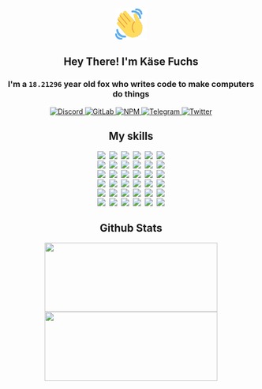 <div><p align=center><img src=./resources/images/wave.gif width=64px height=64px></p><h2 align=center>Hey There! I'm Käse Fuchs</h2><h3 align=center>I'm a <code>18.21296</code> year old fox who writes code to make computers do things</h3><p align=center><a href=https://discord.com/users/507526681125322772><img alt=Discord src="https://img.shields.io/badge/Discord-5865F2?logo=discord&logoColor=white&style=flat-square#d76344311b6740bfce10f4297c3008b4"> </a><a href=https://gitlab.com/kasefuchs><img alt=GitLab src="https://img.shields.io/badge/GitLab-330F63?logo=gitlab&logoColor=white&style=flat-square#d76344311b6740bfce10f4297c3008b4"> </a><a href=https://npmjs.com/~kasefuchs><img alt=NPM src="https://img.shields.io/badge/NPM-CB3837?logo=npm&logoColor=white&style=flat-square#d76344311b6740bfce10f4297c3008b4"> </a><a href=https://t.me/kasefuchs><img alt=Telegram src="https://img.shields.io/badge/Telegram-2CA5E0?logo=telegram&logoColor=white&style=flat-square#d76344311b6740bfce10f4297c3008b4"> </a><a href=https://twitter.com/kasefuchs><img alt=Twitter src="https://img.shields.io/badge/Twitter-1DA1F2?logo=twitter&logoColor=white&style=flat-square#d76344311b6740bfce10f4297c3008b4"></a></p><h2 align=center>My skills</h2><p align=center><a href=https://aws.amazon.com/ ><picture><source srcset="https://skillicons.dev/icons?i=aws&theme=dark#d76344311b6740bfce10f4297c3008b4" media="(prefers-color-scheme: dark)"><source srcset="https://skillicons.dev/icons?i=aws&theme=light#d76344311b6740bfce10f4297c3008b4" media="(prefers-color-scheme: light), (prefers-color-scheme: no-preference)"><img src="https://skillicons.dev/icons?i=aws&theme=light#d76344311b6740bfce10f4297c3008b4"></picture></a>&nbsp;&nbsp;<a href=https://en.wikipedia.org/wiki/Bash_(Unix_shell)><picture><source srcset="https://skillicons.dev/icons?i=bash&theme=dark#d76344311b6740bfce10f4297c3008b4" media="(prefers-color-scheme: dark)"><source srcset="https://skillicons.dev/icons?i=bash&theme=light#d76344311b6740bfce10f4297c3008b4" media="(prefers-color-scheme: light), (prefers-color-scheme: no-preference)"><img src="https://skillicons.dev/icons?i=bash&theme=light#d76344311b6740bfce10f4297c3008b4"></picture></a>&nbsp;&nbsp;<a href=https://discord.com/developers/docs><picture><source srcset="https://skillicons.dev/icons?i=bots&theme=dark#d76344311b6740bfce10f4297c3008b4" media="(prefers-color-scheme: dark)"><source srcset="https://skillicons.dev/icons?i=bots&theme=light#d76344311b6740bfce10f4297c3008b4" media="(prefers-color-scheme: light), (prefers-color-scheme: no-preference)"><img src="https://skillicons.dev/icons?i=bots&theme=light#d76344311b6740bfce10f4297c3008b4"></picture></a>&nbsp;&nbsp;<a href=https://www.cloudflare.com/ ><picture><source srcset="https://skillicons.dev/icons?i=cloudflare&theme=dark#d76344311b6740bfce10f4297c3008b4" media="(prefers-color-scheme: dark)"><source srcset="https://skillicons.dev/icons?i=cloudflare&theme=light#d76344311b6740bfce10f4297c3008b4" media="(prefers-color-scheme: light), (prefers-color-scheme: no-preference)"><img src="https://skillicons.dev/icons?i=cloudflare&theme=light#d76344311b6740bfce10f4297c3008b4"></picture></a>&nbsp;&nbsp;<a href=https://en.wikipedia.org/wiki/CSS><picture><source srcset="https://skillicons.dev/icons?i=css&theme=dark#d76344311b6740bfce10f4297c3008b4" media="(prefers-color-scheme: dark)"><source srcset="https://skillicons.dev/icons?i=css&theme=light#d76344311b6740bfce10f4297c3008b4" media="(prefers-color-scheme: light), (prefers-color-scheme: no-preference)"><img src="https://skillicons.dev/icons?i=css&theme=light#d76344311b6740bfce10f4297c3008b4"></picture></a>&nbsp;&nbsp;<a href=https://www.docker.com/ ><picture><source srcset="https://skillicons.dev/icons?i=docker&theme=dark#d76344311b6740bfce10f4297c3008b4" media="(prefers-color-scheme: dark)"><source srcset="https://skillicons.dev/icons?i=docker&theme=light#d76344311b6740bfce10f4297c3008b4" media="(prefers-color-scheme: light), (prefers-color-scheme: no-preference)"><img src="https://skillicons.dev/icons?i=docker&theme=light#d76344311b6740bfce10f4297c3008b4"></picture></a><br><a href=https://www.electronjs.org/ ><picture><source srcset="https://skillicons.dev/icons?i=electron&theme=dark#d76344311b6740bfce10f4297c3008b4" media="(prefers-color-scheme: dark)"><source srcset="https://skillicons.dev/icons?i=electron&theme=light#d76344311b6740bfce10f4297c3008b4" media="(prefers-color-scheme: light), (prefers-color-scheme: no-preference)"><img src="https://skillicons.dev/icons?i=electron&theme=light#d76344311b6740bfce10f4297c3008b4"></picture></a>&nbsp;&nbsp;<a href=https://expressjs.com/ ><picture><source srcset="https://skillicons.dev/icons?i=express&theme=dark#d76344311b6740bfce10f4297c3008b4" media="(prefers-color-scheme: dark)"><source srcset="https://skillicons.dev/icons?i=express&theme=light#d76344311b6740bfce10f4297c3008b4" media="(prefers-color-scheme: light), (prefers-color-scheme: no-preference)"><img src="https://skillicons.dev/icons?i=express&theme=light#d76344311b6740bfce10f4297c3008b4"></picture></a>&nbsp;&nbsp;<a href=https://www.figma.com/ ><picture><source srcset="https://skillicons.dev/icons?i=figma&theme=dark#d76344311b6740bfce10f4297c3008b4" media="(prefers-color-scheme: dark)"><source srcset="https://skillicons.dev/icons?i=figma&theme=light#d76344311b6740bfce10f4297c3008b4" media="(prefers-color-scheme: light), (prefers-color-scheme: no-preference)"><img src="https://skillicons.dev/icons?i=figma&theme=light#d76344311b6740bfce10f4297c3008b4"></picture></a>&nbsp;&nbsp;<a href=https://firebase.google.com/ ><picture><source srcset="https://skillicons.dev/icons?i=firebase&theme=dark#d76344311b6740bfce10f4297c3008b4" media="(prefers-color-scheme: dark)"><source srcset="https://skillicons.dev/icons?i=firebase&theme=light#d76344311b6740bfce10f4297c3008b4" media="(prefers-color-scheme: light), (prefers-color-scheme: no-preference)"><img src="https://skillicons.dev/icons?i=firebase&theme=light#d76344311b6740bfce10f4297c3008b4"></picture></a>&nbsp;&nbsp;<a href=https://flask.palletsprojects.com/ ><picture><source srcset="https://skillicons.dev/icons?i=flask&theme=dark#d76344311b6740bfce10f4297c3008b4" media="(prefers-color-scheme: dark)"><source srcset="https://skillicons.dev/icons?i=flask&theme=light#d76344311b6740bfce10f4297c3008b4" media="(prefers-color-scheme: light), (prefers-color-scheme: no-preference)"><img src="https://skillicons.dev/icons?i=flask&theme=light#d76344311b6740bfce10f4297c3008b4"></picture></a>&nbsp;&nbsp;<a href=https://cloud.google.com/ ><picture><source srcset="https://skillicons.dev/icons?i=gcp&theme=dark#d76344311b6740bfce10f4297c3008b4" media="(prefers-color-scheme: dark)"><source srcset="https://skillicons.dev/icons?i=gcp&theme=light#d76344311b6740bfce10f4297c3008b4" media="(prefers-color-scheme: light), (prefers-color-scheme: no-preference)"><img src="https://skillicons.dev/icons?i=gcp&theme=light#d76344311b6740bfce10f4297c3008b4"></picture></a><br><a href=https://git-scm.com/ ><picture><source srcset="https://skillicons.dev/icons?i=git&theme=dark#d76344311b6740bfce10f4297c3008b4" media="(prefers-color-scheme: dark)"><source srcset="https://skillicons.dev/icons?i=git&theme=light#d76344311b6740bfce10f4297c3008b4" media="(prefers-color-scheme: light), (prefers-color-scheme: no-preference)"><img src="https://skillicons.dev/icons?i=git&theme=light#d76344311b6740bfce10f4297c3008b4"></picture></a>&nbsp;&nbsp;<a href=https://github.com/ ><picture><source srcset="https://skillicons.dev/icons?i=github&theme=dark#d76344311b6740bfce10f4297c3008b4" media="(prefers-color-scheme: dark)"><source srcset="https://skillicons.dev/icons?i=github&theme=light#d76344311b6740bfce10f4297c3008b4" media="(prefers-color-scheme: light), (prefers-color-scheme: no-preference)"><img src="https://skillicons.dev/icons?i=github&theme=light#d76344311b6740bfce10f4297c3008b4"></picture></a>&nbsp;&nbsp;<a href=https://gitlab.com/ ><picture><source srcset="https://skillicons.dev/icons?i=gitlab&theme=dark#d76344311b6740bfce10f4297c3008b4" media="(prefers-color-scheme: dark)"><source srcset="https://skillicons.dev/icons?i=gitlab&theme=light#d76344311b6740bfce10f4297c3008b4" media="(prefers-color-scheme: light), (prefers-color-scheme: no-preference)"><img src="https://skillicons.dev/icons?i=gitlab&theme=light#d76344311b6740bfce10f4297c3008b4"></picture></a>&nbsp;&nbsp;<a href=https://www.heroku.com/ ><picture><source srcset="https://skillicons.dev/icons?i=heroku&theme=dark#d76344311b6740bfce10f4297c3008b4" media="(prefers-color-scheme: dark)"><source srcset="https://skillicons.dev/icons?i=heroku&theme=light#d76344311b6740bfce10f4297c3008b4" media="(prefers-color-scheme: light), (prefers-color-scheme: no-preference)"><img src="https://skillicons.dev/icons?i=heroku&theme=light#d76344311b6740bfce10f4297c3008b4"></picture></a>&nbsp;&nbsp;<a href=https://en.wikipedia.org/wiki/HTML><picture><source srcset="https://skillicons.dev/icons?i=html&theme=dark#d76344311b6740bfce10f4297c3008b4" media="(prefers-color-scheme: dark)"><source srcset="https://skillicons.dev/icons?i=html&theme=light#d76344311b6740bfce10f4297c3008b4" media="(prefers-color-scheme: light), (prefers-color-scheme: no-preference)"><img src="https://skillicons.dev/icons?i=html&theme=light#d76344311b6740bfce10f4297c3008b4"></picture></a>&nbsp;&nbsp;<a href=https://en.wikipedia.org/wiki/JavaScript><picture><source srcset="https://skillicons.dev/icons?i=js&theme=dark#d76344311b6740bfce10f4297c3008b4" media="(prefers-color-scheme: dark)"><source srcset="https://skillicons.dev/icons?i=js&theme=light#d76344311b6740bfce10f4297c3008b4" media="(prefers-color-scheme: light), (prefers-color-scheme: no-preference)"><img src="https://skillicons.dev/icons?i=js&theme=light#d76344311b6740bfce10f4297c3008b4"></picture></a><br><a href=https://en.wikipedia.org/wiki/Linux><picture><source srcset="https://skillicons.dev/icons?i=linux&theme=dark#d76344311b6740bfce10f4297c3008b4" media="(prefers-color-scheme: dark)"><source srcset="https://skillicons.dev/icons?i=linux&theme=light#d76344311b6740bfce10f4297c3008b4" media="(prefers-color-scheme: light), (prefers-color-scheme: no-preference)"><img src="https://skillicons.dev/icons?i=linux&theme=light#d76344311b6740bfce10f4297c3008b4"></picture></a>&nbsp;&nbsp;<a href=https://mui.com/ ><picture><source srcset="https://skillicons.dev/icons?i=materialui&theme=dark#d76344311b6740bfce10f4297c3008b4" media="(prefers-color-scheme: dark)"><source srcset="https://skillicons.dev/icons?i=materialui&theme=light#d76344311b6740bfce10f4297c3008b4" media="(prefers-color-scheme: light), (prefers-color-scheme: no-preference)"><img src="https://skillicons.dev/icons?i=materialui&theme=light#d76344311b6740bfce10f4297c3008b4"></picture></a>&nbsp;&nbsp;<a href=https://en.wikipedia.org/wiki/Markdown><picture><source srcset="https://skillicons.dev/icons?i=md&theme=dark#d76344311b6740bfce10f4297c3008b4" media="(prefers-color-scheme: dark)"><source srcset="https://skillicons.dev/icons?i=md&theme=light#d76344311b6740bfce10f4297c3008b4" media="(prefers-color-scheme: light), (prefers-color-scheme: no-preference)"><img src="https://skillicons.dev/icons?i=md&theme=light#d76344311b6740bfce10f4297c3008b4"></picture></a>&nbsp;&nbsp;<a href=https://www.mongodb.com/ ><picture><source srcset="https://skillicons.dev/icons?i=mongodb&theme=dark#d76344311b6740bfce10f4297c3008b4" media="(prefers-color-scheme: dark)"><source srcset="https://skillicons.dev/icons?i=mongodb&theme=light#d76344311b6740bfce10f4297c3008b4" media="(prefers-color-scheme: light), (prefers-color-scheme: no-preference)"><img src="https://skillicons.dev/icons?i=mongodb&theme=light#d76344311b6740bfce10f4297c3008b4"></picture></a>&nbsp;&nbsp;<a href=https://www.mysql.com/ ><picture><source srcset="https://skillicons.dev/icons?i=mysql&theme=dark#d76344311b6740bfce10f4297c3008b4" media="(prefers-color-scheme: dark)"><source srcset="https://skillicons.dev/icons?i=mysql&theme=light#d76344311b6740bfce10f4297c3008b4" media="(prefers-color-scheme: light), (prefers-color-scheme: no-preference)"><img src="https://skillicons.dev/icons?i=mysql&theme=light#d76344311b6740bfce10f4297c3008b4"></picture></a>&nbsp;&nbsp;<a href=https://nextjs.org/ ><picture><source srcset="https://skillicons.dev/icons?i=nextjs&theme=dark#d76344311b6740bfce10f4297c3008b4" media="(prefers-color-scheme: dark)"><source srcset="https://skillicons.dev/icons?i=nextjs&theme=light#d76344311b6740bfce10f4297c3008b4" media="(prefers-color-scheme: light), (prefers-color-scheme: no-preference)"><img src="https://skillicons.dev/icons?i=nextjs&theme=light#d76344311b6740bfce10f4297c3008b4"></picture></a><br><a href=https://nodejs.org/en/ ><picture><source srcset="https://skillicons.dev/icons?i=nodejs&theme=dark#d76344311b6740bfce10f4297c3008b4" media="(prefers-color-scheme: dark)"><source srcset="https://skillicons.dev/icons?i=nodejs&theme=light#d76344311b6740bfce10f4297c3008b4" media="(prefers-color-scheme: light), (prefers-color-scheme: no-preference)"><img src="https://skillicons.dev/icons?i=nodejs&theme=light#d76344311b6740bfce10f4297c3008b4"></picture></a>&nbsp;&nbsp;<a href=https://www.postgresql.org/ ><picture><source srcset="https://skillicons.dev/icons?i=postgres&theme=dark#d76344311b6740bfce10f4297c3008b4" media="(prefers-color-scheme: dark)"><source srcset="https://skillicons.dev/icons?i=postgres&theme=light#d76344311b6740bfce10f4297c3008b4" media="(prefers-color-scheme: light), (prefers-color-scheme: no-preference)"><img src="https://skillicons.dev/icons?i=postgres&theme=light#d76344311b6740bfce10f4297c3008b4"></picture></a>&nbsp;&nbsp;<a href=https://learn.microsoft.com/en-us/powershell/ ><picture><source srcset="https://skillicons.dev/icons?i=powershell&theme=dark#d76344311b6740bfce10f4297c3008b4" media="(prefers-color-scheme: dark)"><source srcset="https://skillicons.dev/icons?i=powershell&theme=light#d76344311b6740bfce10f4297c3008b4" media="(prefers-color-scheme: light), (prefers-color-scheme: no-preference)"><img src="https://skillicons.dev/icons?i=powershell&theme=light#d76344311b6740bfce10f4297c3008b4"></picture></a>&nbsp;&nbsp;<a href=https://www.python.org/ ><picture><source srcset="https://skillicons.dev/icons?i=py&theme=dark#d76344311b6740bfce10f4297c3008b4" media="(prefers-color-scheme: dark)"><source srcset="https://skillicons.dev/icons?i=py&theme=light#d76344311b6740bfce10f4297c3008b4" media="(prefers-color-scheme: light), (prefers-color-scheme: no-preference)"><img src="https://skillicons.dev/icons?i=py&theme=light#d76344311b6740bfce10f4297c3008b4"></picture></a>&nbsp;&nbsp;<a href=https://www.raspberrypi.org/ ><picture><source srcset="https://skillicons.dev/icons?i=raspberrypi&theme=dark#d76344311b6740bfce10f4297c3008b4" media="(prefers-color-scheme: dark)"><source srcset="https://skillicons.dev/icons?i=raspberrypi&theme=light#d76344311b6740bfce10f4297c3008b4" media="(prefers-color-scheme: light), (prefers-color-scheme: no-preference)"><img src="https://skillicons.dev/icons?i=raspberrypi&theme=light#d76344311b6740bfce10f4297c3008b4"></picture></a>&nbsp;&nbsp;<a href=https://reactjs.org/ ><picture><source srcset="https://skillicons.dev/icons?i=react&theme=dark#d76344311b6740bfce10f4297c3008b4" media="(prefers-color-scheme: dark)"><source srcset="https://skillicons.dev/icons?i=react&theme=light#d76344311b6740bfce10f4297c3008b4" media="(prefers-color-scheme: light), (prefers-color-scheme: no-preference)"><img src="https://skillicons.dev/icons?i=react&theme=light#d76344311b6740bfce10f4297c3008b4"></picture></a><br><a href=https://redux.js.org/ ><picture><source srcset="https://skillicons.dev/icons?i=redux&theme=dark#d76344311b6740bfce10f4297c3008b4" media="(prefers-color-scheme: dark)"><source srcset="https://skillicons.dev/icons?i=redux&theme=light#d76344311b6740bfce10f4297c3008b4" media="(prefers-color-scheme: light), (prefers-color-scheme: no-preference)"><img src="https://skillicons.dev/icons?i=redux&theme=light#d76344311b6740bfce10f4297c3008b4"></picture></a>&nbsp;&nbsp;<a href=https://en.wikipedia.org/wiki/Regular_expression><picture><source srcset="https://skillicons.dev/icons?i=regex&theme=dark#d76344311b6740bfce10f4297c3008b4" media="(prefers-color-scheme: dark)"><source srcset="https://skillicons.dev/icons?i=regex&theme=light#d76344311b6740bfce10f4297c3008b4" media="(prefers-color-scheme: light), (prefers-color-scheme: no-preference)"><img src="https://skillicons.dev/icons?i=regex&theme=light#d76344311b6740bfce10f4297c3008b4"></picture></a>&nbsp;&nbsp;<a href=https://en.wikipedia.org/wiki/Sass_(stylesheet_language)><picture><source srcset="https://skillicons.dev/icons?i=sass&theme=dark#d76344311b6740bfce10f4297c3008b4" media="(prefers-color-scheme: dark)"><source srcset="https://skillicons.dev/icons?i=sass&theme=light#d76344311b6740bfce10f4297c3008b4" media="(prefers-color-scheme: light), (prefers-color-scheme: no-preference)"><img src="https://skillicons.dev/icons?i=sass&theme=light#d76344311b6740bfce10f4297c3008b4"></picture></a>&nbsp;&nbsp;<a href=https://www.typescriptlang.org/ ><picture><source srcset="https://skillicons.dev/icons?i=ts&theme=dark#d76344311b6740bfce10f4297c3008b4" media="(prefers-color-scheme: dark)"><source srcset="https://skillicons.dev/icons?i=ts&theme=light#d76344311b6740bfce10f4297c3008b4" media="(prefers-color-scheme: light), (prefers-color-scheme: no-preference)"><img src="https://skillicons.dev/icons?i=ts&theme=light#d76344311b6740bfce10f4297c3008b4"></picture></a>&nbsp;&nbsp;<a href=https://unity.com/ ><picture><source srcset="https://skillicons.dev/icons?i=unity&theme=dark#d76344311b6740bfce10f4297c3008b4" media="(prefers-color-scheme: dark)"><source srcset="https://skillicons.dev/icons?i=unity&theme=light#d76344311b6740bfce10f4297c3008b4" media="(prefers-color-scheme: light), (prefers-color-scheme: no-preference)"><img src="https://skillicons.dev/icons?i=unity&theme=light#d76344311b6740bfce10f4297c3008b4"></picture></a>&nbsp;&nbsp;<a href=https://workers.cloudflare.com/ ><picture><source srcset="https://skillicons.dev/icons?i=workers&theme=dark#d76344311b6740bfce10f4297c3008b4" media="(prefers-color-scheme: dark)"><source srcset="https://skillicons.dev/icons?i=workers&theme=light#d76344311b6740bfce10f4297c3008b4" media="(prefers-color-scheme: light), (prefers-color-scheme: no-preference)"><img src="https://skillicons.dev/icons?i=workers&theme=light#d76344311b6740bfce10f4297c3008b4"></picture></a><br></p><h2 align=center>Github Stats</h2><p align=center><picture><source srcset="https://github-readme-stats-kasefuchs.vercel.app/api/?count_private=true&hide_border=true&hide_rank=true&line_height=20&hide_title=true&username=Kasefuchs&theme=dark#d76344311b6740bfce10f4297c3008b4" media="(prefers-color-scheme: dark)"><source srcset="https://github-readme-stats-kasefuchs.vercel.app/api/?count_private=true&hide_border=true&hide_rank=true&line_height=20&hide_title=true&username=Kasefuchs&theme=light#d76344311b6740bfce10f4297c3008b4" media="(prefers-color-scheme: light), (prefers-color-scheme: no-preference)"><img align=middle width=350 height=140 src="https://github-readme-stats-kasefuchs.vercel.app/api/?count_private=true&hide_border=true&hide_rank=true&line_height=20&hide_title=true&username=Kasefuchs&theme=light#d76344311b6740bfce10f4297c3008b4"></picture><picture><source srcset="https://github-readme-stats-kasefuchs.vercel.app/api/top-langs/?count_private=true&hide_border=true&layout=compact&username=Kasefuchs&theme=dark#d76344311b6740bfce10f4297c3008b4" media="(prefers-color-scheme: dark)"><source srcset="https://github-readme-stats-kasefuchs.vercel.app/api/top-langs/?count_private=true&hide_border=true&layout=compact&username=Kasefuchs&theme=light#d76344311b6740bfce10f4297c3008b4" media="(prefers-color-scheme: light), (prefers-color-scheme: no-preference)"><img align=middle width=350 height=140 src="https://github-readme-stats-kasefuchs.vercel.app/api/top-langs/?count_private=true&hide_border=true&layout=compact&username=Kasefuchs&theme=light#d76344311b6740bfce10f4297c3008b4"></picture></p><img src="https://hit.yhype.me/github/profile?user_id=64592097#d76344311b6740bfce10f4297c3008b4" alt=""></div>